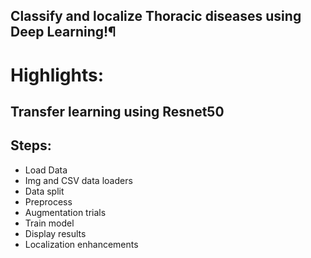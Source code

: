 ## Classify and localize Thoracic diseases using Deep Learning!¶
# Highlights:

## Transfer learning using Resnet50

## Steps:
* Load Data
* Img and CSV data loaders
* Data split
* Preprocess
* Augmentation trials 
* Train model
* Display results
* Localization enhancements
